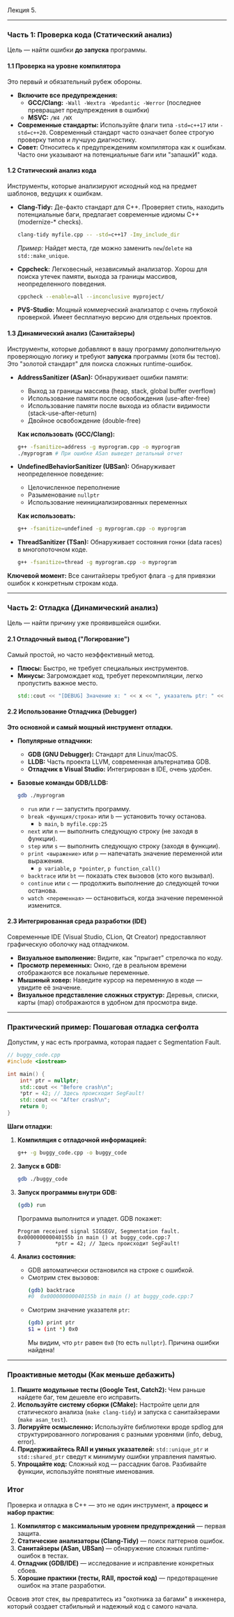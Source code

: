 Лекция 5.

---

### Часть 1: Проверка кода (Статический анализ)

Цель — найти ошибки **до запуска** программы.

#### 1.1 Проверка на уровне компилятора

Это первый и обязательный рубеж обороны.

*   **Включите все предупреждения:**
    *   **GCC/Clang:** `-Wall -Wextra -Wpedantic -Werror` (последнее превращает предупреждения в ошибки)
    *   **MSVC:** `/W4 /WX`
*   **Современные стандарты:** Используйте флаги типа `-std=c++17` или `-std=c++20`. Современный стандарт часто означает более строгую проверку типов и лучшую диагностику.
*   **Совет:** Относитесь к предупреждениям компилятора как к ошибкам. Часто они указывают на потенциальные баги или "запашкИ" кода.

#### 1.2 Статический анализ кода

Инструменты, которые анализируют исходный код на предмет шаблонов, ведущих к ошибкам.

*   **Clang-Tidy:** Де-факто стандарт для C++. Проверяет стиль, находить потенциальные баги, предлагает современные идиомы C++ (modernize-* checks).
    ```bash
    clang-tidy myfile.cpp -- -std=c++17 -Imy_include_dir
    ```
    *Пример:* Найдет места, где можно заменить `new`/`delete` на `std::make_unique`.

*   **Cppcheck:** Легковесный, независимый анализатор. Хорош для поиска утечек памяти, выхода за границы массивов, неопределенного поведения.
    ```bash
    cppcheck --enable=all --inconclusive myproject/
    ```

*   **PVS-Studio:** Мощный коммерческий анализатор с очень глубокой проверкой. Имеет бесплатную версию для отдельных проектов.

#### 1.3 Динамический анализ (Санитайзеры)

Инструменты, которые добавляют в вашу программу дополнительную проверяющую логику и требуют **запуска** программы (хотя бы тестов). Это "золотой стандарт" для поиска сложных runtime-ошибок.

*   **AddressSanitizer (ASan):** Обнаруживает ошибки памяти:
    *   Выход за границы массива (heap, stack, global buffer overflow)
    *   Использование памяти после освобождения (use-after-free)
    *   Использование памяти после выхода из области видимости (stack-use-after-return)
    *   Двойное освобождение (double-free)

    **Как использовать (GCC/Clang):**
    ```bash
    g++ -fsanitize=address -g myprogram.cpp -o myprogram
    ./myprogram # При ошибке ASan выведет детальный отчет
    ```

*   **UndefinedBehaviorSanitizer (UBSan):** Обнаруживает неопределенное поведение:
    *   Целочисленное переполнение
    *   Разыменование `nullptr`
    *   Использование неинициализированных переменных

    **Как использовать:**
    ```bash
    g++ -fsanitize=undefined -g myprogram.cpp -o myprogram
    ```

*   **ThreadSanitizer (TSan):** Обнаруживает состояния гонки (data races) в многопоточном коде.
    ```bash
    g++ -fsanitize=thread -g myprogram.cpp -o myprogram
    ```

**Ключевой момент:** Все санитайзеры требуют флага `-g` для привязки ошибок к конкретным строкам кода.

---

### Часть 2: Отладка (Динамический анализ)

Цель — найти причину уже проявившейся ошибки.

#### 2.1 Отладочный вывод ("Логирование")

Самый простой, но часто неэффективный метод.

*   **Плюсы:** Быстро, не требует специальных инструментов.
*   **Минусы:** Загромождает код, требует перекомпиляции, легко пропустить важное место.
    ```cpp
    std::cout << "[DEBUG] Значение x: " << x << ", указатель ptr: " << ptr << std::endl;
    ```

#### 2.2 Использование Отладчика (Debugger)

**Это основной и самый мощный инструмент отладки.**

*   **Популярные отладчики:**
    *   **GDB (GNU Debugger):** Стандарт для Linux/macOS.
    *   **LLDB:** Часть проекта LLVM, современная альтернатива GDB.
    *   **Отладчик в Visual Studio:** Интегрирован в IDE, очень удобен.

*   **Базовые команды GDB/LLDB:**
    ```bash
    gdb ./myprogram
    ```
    *   `run` или `r` — запустить программу.
    *   `break <функция/строка>` или `b` — установить точку останова.
        *   `b main`, `b myfile.cpp:25`
    *   `next` или `n` — выполнить следующую строку (не заходя в функции).
    *   `step` или `s` — выполнить следующую строку (заходя в функции).
    *   `print <выражение>` или `p` — напечатать значение переменной или выражения.
        *   `p variable`, `p *pointer`, `p function_call()`
    *   `backtrace` или `bt` — показать стек вызовов (кто кого вызывал).
    *   `continue` или `c` — продолжить выполнение до следующей точки останова.
    *   `watch <переменная>` — остановиться, когда значение переменной изменится.

#### 2.3 Интегрированная среда разработки (IDE)

Современные IDE (Visual Studio, CLion, Qt Creator) предоставляют графическую оболочку над отладчиком.

*   **Визуальное выполнение:** Видите, как "прыгает" стрелочка по коду.
*   **Просмотр переменных:** Окно, где в реальном времени отображаются все локальные переменные.
*   **Мышиный ховер:** Наведите курсор на переменную в коде — увидите её значение.
*   **Визуальное представление сложных структур:** Деревья, списки, карты (map) отображаются в удобном для просмотра виде.

---

### Практический пример: Пошаговая отладка сегфолта

Допустим, у нас есть программа, которая падает с Segmentation Fault.

```cpp
// buggy_code.cpp
#include <iostream>

int main() {
    int* ptr = nullptr;
    std::cout << "Before crash\n";
    *ptr = 42; // Здесь происходит SegFault!
    std::cout << "After crash\n";
    return 0;
}
```

**Шаги отладки:**

1.  **Компиляция с отладочной информацией:**
    ```bash
    g++ -g buggy_code.cpp -o buggy_code
    ```

2.  **Запуск в GDB:**
    ```bash
    gdb ./buggy_code
    ```

3.  **Запуск программы внутри GDB:**
    ```bash
    (gdb) run
    ```
    Программа выполнится и упадет. GDB покажет:
    ```
    Program received signal SIGSEGV, Segmentation fault.
    0x000000000040155b in main () at buggy_code.cpp:7
    7           *ptr = 42; // Здесь происходит SegFault!
    ```

4.  **Анализ состояния:**
    *   GDB автоматически остановился на строке с ошибкой.
    *   Смотрим стек вызовов:
        ```bash
        (gdb) backtrace
        #0  0x000000000040155b in main () at buggy_code.cpp:7
        ```
    *   Смотрим значение указателя `ptr`:
        ```bash
        (gdb) print ptr
        $1 = (int *) 0x0
        ```
        Мы видим, что `ptr` равен `0x0` (то есть `nullptr`). Причина ошибки найдена!

---

### Проактивные методы (Как меньше дебажить)

1.  **Пишите модульные тесты (Google Test, Catch2):** Чем раньше найдете баг, тем дешевле его исправить.
2.  **Используйте систему сборки (CMake):** Настройте цели для статического анализа (`make clang-tidy`) и запуска с санитайзерами (`make asan_test`).
3.  **Логируйте осмысленно:** Используйте библиотеки вроде spdlog для структурированного логирования с разными уровнями (info, debug, error).
4.  **Придерживайтесь RAII и умных указателей:** `std::unique_ptr` и `std::shared_ptr` сведут к минимуму ошибки управления памятью.
5.  **Упрощайте код:** Сложный код — рассадник багов. Разбивайте функции, используйте понятные именования.

### Итог

Проверка и отладка в C++ — это не один инструмент, а **процесс и набор практик**:

1.  **Компилятор с максимальным уровнем предупреждений** — первая защита.
2.  **Статические анализаторы (Clang-Tidy)** — поиск паттернов ошибок.
3.  **Санитайзеры (ASan, UBSan)** — обнаружение сложных runtime-ошибок в тестах.
4.  **Отладчик (GDB/IDE)** — исследование и исправление конкретных сбоев.
5.  **Хорошие практики (тесты, RAII, простой код)** — предотвращение ошибок на этапе разработки.

Освоив этот стек, вы превратитесь из "охотника за багами" в инженера, который создает стабильный и надежный код с самого начала.